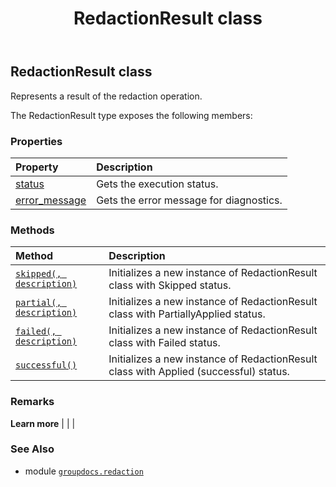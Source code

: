 ﻿---
title: RedactionResult class
second_title: GroupDocs.Redaction for Python via .NET API References
description: 
type: docs
weight: 90
url: /groupdocs.redaction/redactionresult/
is_root: false
---

## RedactionResult class

Represents a result of the redaction operation.



The RedactionResult type exposes the following members:

### Properties
| Property | Description |
| :- | :- |
| [status](/redaction/python-net/groupdocs.redaction/redactionresult/status) | Gets the execution status. |
| [error_message](/redaction/python-net/groupdocs.redaction/redactionresult/error_message) | Gets the error message for diagnostics. |


### Methods
| Method | Description |
| :- | :- |
| [`skipped(, description)`](/redaction/python-net/groupdocs.redaction/redactionresult/skipped/#str) | Initializes a new instance of RedactionResult class with Skipped status. |
| [`partial(, description)`](/redaction/python-net/groupdocs.redaction/redactionresult/partial/#str) | Initializes a new instance of RedactionResult class with PartiallyApplied status. |
| [`failed(, description)`](/redaction/python-net/groupdocs.redaction/redactionresult/failed/#str) | Initializes a new instance of RedactionResult class with Failed status. |
| [`successful()`](/redaction/python-net/groupdocs.redaction/redactionresult/successful/#) | Initializes a new instance of RedactionResult class with Applied (successful) status. |



### Remarks 


**Learn more** |
|
 |

### See Also
* module [`groupdocs.redaction`](..)
